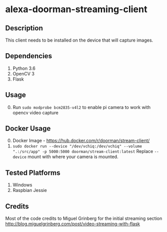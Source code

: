 # alexa-doorman-streaming-client

## Description
This client needs to be installed on the device that will capture images. 

## Dependencies
1. Python 3.6
1. OpenCV 3
1. Flask


## Usage
0. Run `sudo modprobe bcm2835-v4l2` to enable pi camera to work with opencv video capture

## Docker Usage
0. Docker Image - https://hub.docker.com/r/doorman/stream-client/
1. `sudo docker run --device "/dev/vchiq:/dev/vchiq" --volume ".:/src/app" -p 5000:5000 doorman/stream-client:latest` Replace `--device` mount with where your camera is mounted.


## Tested Platforms
1. Windows
1. Raspbian Jessie


## Credits
Most of the code credits to Miguel Grinberg for the initial streaming section
http://blog.miguelgrinberg.com/post/video-streaming-with-flask